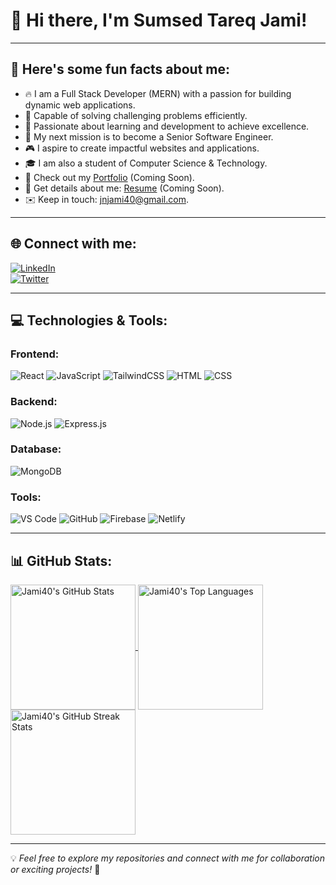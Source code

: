 # 👋 Hi there, I'm Sumsed Tareq Jami!

---

## 🌟 Here's some fun facts about me:

- 🔥 I am a Full Stack Developer (MERN) with a passion for building dynamic web applications.  
- 🧠 Capable of solving challenging problems efficiently.  
- 📘 Passionate about learning and development to achieve excellence.  
- 🚀 My next mission is to become a Senior Software Engineer.  
- 🎮 I aspire to create impactful websites and applications.  
- 🎓 I am also a student of Computer Science & Technology.  
- 📂 Check out my [Portfolio](#) (Coming Soon).  
- 📜 Get details about me: [Resume](#) (Coming Soon).  
- ✉️ Keep in touch: [jnjami40@gmail.com](mailto:jnjami40@gmail.com).  

---

## 🌐 Connect with me:

[![LinkedIn](https://img.shields.io/badge/LinkedIn-0077B5?style=for-the-badge&logo=linkedin&logoColor=white)](https://www.linkedin.com/in/jn-jami-1455112a9/)  
[![Twitter](https://img.shields.io/badge/Twitter-1DA1F2?style=for-the-badge&logo=twitter&logoColor=white)](https://x.com/JamiJn93343)  

---

## 💻 Technologies & Tools:

### Frontend:
![React](https://img.shields.io/badge/React-20232A?style=for-the-badge&logo=react&logoColor=61DAFB)
![JavaScript](https://img.shields.io/badge/JavaScript-323330?style=for-the-badge&logo=javascript&logoColor=F7DF1E)
![TailwindCSS](https://img.shields.io/badge/TailwindCSS-38B2AC?style=for-the-badge&logo=tailwind-css&logoColor=white)
![HTML](https://img.shields.io/badge/HTML-E34F26?style=for-the-badge&logo=html5&logoColor=white)
![CSS](https://img.shields.io/badge/CSS-1572B6?style=for-the-badge&logo=css3&logoColor=white)

### Backend:
![Node.js](https://img.shields.io/badge/Node.js-43853D?style=for-the-badge&logo=node.js&logoColor=white)
![Express.js](https://img.shields.io/badge/Express.js-404D59?style=for-the-badge)

### Database:
![MongoDB](https://img.shields.io/badge/MongoDB-4EA94B?style=for-the-badge&logo=mongodb&logoColor=white)

### Tools:
![VS Code](https://img.shields.io/badge/VS%20Code-007ACC?style=for-the-badge&logo=visual-studio-code&logoColor=white)
![GitHub](https://img.shields.io/badge/GitHub-181717?style=for-the-badge&logo=github)
![Firebase](https://img.shields.io/badge/Firebase-FFCA28?style=for-the-badge&logo=firebase&logoColor=black)
![Netlify](https://img.shields.io/badge/Netlify-00C7B7?style=for-the-badge&logo=netlify&logoColor=white)

---

## 📊 GitHub Stats:

<a href="https://github.com/Jami40">
  <img height="200" align="center" src="https://github-readme-stats.vercel.app/api?username=Jami40&theme=radical&hide_border=true" alt="Jami40's GitHub Stats" />
</a>
<a href="https://github.com/Jami40">
  <img height="200" align="center" src="https://github-readme-stats.vercel.app/api/top-langs?username=Jami40&layout=compact&langs_count=8&card_width=320&theme=radical&hide_border=true" alt="Jami40's Top Languages" />
</a>


<a href="https://github.com/Jami40">
    <img height="200" align="center" src="https://github-readme-streak-stats.herokuapp.com/?user=Jami40&theme=radical&hide_border=true&card_width=782" alt="Jami40's GitHub Streak Stats" />
</a>




---

💡 *Feel free to explore my repositories and connect with me for collaboration or exciting projects!* 🚀  
 
